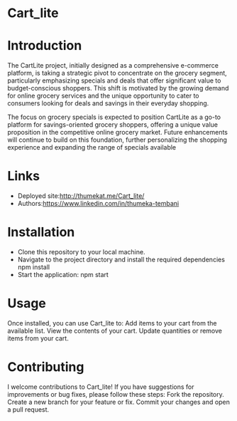 # Cart_lite

# Introduction
The CartLite project, initially designed as a comprehensive e-commerce platform, is taking a strategic pivot to concentrate on the grocery segment, particularly emphasizing specials and deals that offer significant value to budget-conscious shoppers. This shift is motivated by the growing demand for online grocery services and the unique opportunity to cater to consumers looking for deals and savings in their everyday shopping.

The focus on grocery specials is expected to position CartLite as a go-to platform for savings-oriented grocery shoppers, offering a unique value proposition in the competitive online grocery market. Future enhancements will continue to build on this foundation, further personalizing the shopping experience and expanding the range of specials available

# Links
* Deployed site:http://thumekat.me/Cart_lite/
* Authors:https://www.linkedin.com/in/thumeka-tembani
# Installation
* Clone this repository to your local machine.
* Navigate to the project directory and install the required dependencies
 npm install
* Start the application:
  npm start
# Usage
Once installed, you can use Cart_lite to:
Add items to your cart from the available list.
View the contents of your cart.
Update quantities or remove items from your cart.
# Contributing
I welcome contributions to Cart_lite! If you have suggestions for improvements or bug fixes, please follow these steps:
Fork the repository.
Create a new branch for your feature or fix.
Commit your changes and open a pull request.
